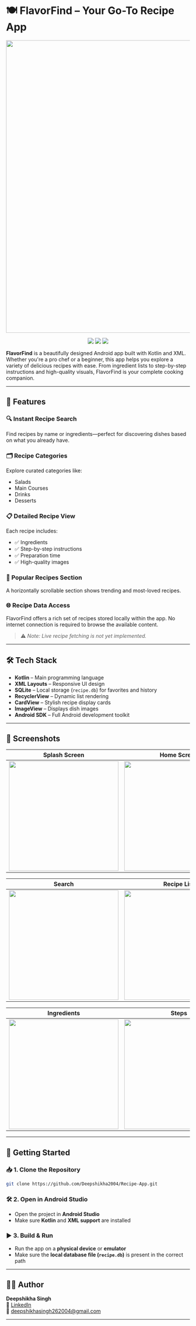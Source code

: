 
# 🍽️ FlavorFind – Your Go-To Recipe App

<p align="center">
  <img src="https://github.com/Deepshikha2004/Recipe-App/blob/47f1cec5acb04ec71f08bd1248c4c304025b5ec0/Screenshots/banner.png" width="800"/>
</p>

<p align="center">
  <img src="https://img.shields.io/badge/Android-OS-green?style=for-the-badge&logo=android" />
  <img src="https://img.shields.io/badge/Kotlin-1.9-blueviolet?style=for-the-badge&logo=kotlin" />
  <img src="https://img.shields.io/badge/Made%20with-%E2%9D%A4-red?style=for-the-badge" />
</p>

**FlavorFind** is a beautifully designed Android app built with Kotlin and XML. Whether you're a pro chef or a beginner, this app helps you explore a variety of delicious recipes with ease. From ingredient lists to step-by-step instructions and high-quality visuals, FlavorFind is your complete cooking companion.

---

## 🔑 Features

### 🔍 Instant Recipe Search
Find recipes by name or ingredients—perfect for discovering dishes based on what you already have.

### 🗂️ Recipe Categories
Explore curated categories like:
- Salads  
- Main Courses  
- Drinks  
- Desserts  

### 📋 Detailed Recipe View
Each recipe includes:
- ✅ Ingredients  
- ✅ Step-by-step instructions  
- ✅ Preparation time  
- ✅ High-quality images  

### 🌟 Popular Recipes Section
A horizontally scrollable section shows trending and most-loved recipes.

### 🌐 Recipe Data Access
FlavorFind offers a rich set of recipes stored locally within the app. No internet connection is required to browse the available content.  
> ⚠️ *Note: Live recipe fetching is not yet implemented.*

---

## 🛠️ Tech Stack

- **Kotlin** – Main programming language  
- **XML Layouts** – Responsive UI design  
- **SQLite** – Local storage (`recipe.db`) for favorites and history  
- **RecyclerView** – Dynamic list rendering  
- **CardView** – Stylish recipe display cards  
- **ImageView** – Displays dish images  
- **Android SDK** – Full Android development toolkit

---

## 📸 Screenshots

| Splash Screen | Home Screen |
|---------------|-------------|
| <img src="https://github.com/Deepshikha2004/Recipe-App/blob/ef68738e2c4183ec4b14bbca26d50279c35c6a9b/Screenshots/splash.jpg?raw=true" width="300"/> | <img src="https://github.com/Deepshikha2004/Recipe-App/blob/ef68738e2c4183ec4b14bbca26d50279c35c6a9b/Screenshots/Home.jpg?raw=true" width="300"/> |

| Search | Recipe List |
|--------|-------------|
| <img src="https://github.com/Deepshikha2004/Recipe-App/blob/ef68738e2c4183ec4b14bbca26d50279c35c6a9b/Screenshots/Search.jpg?raw=true" width="300"/> | <img src="https://github.com/Deepshikha2004/Recipe-App/blob/ef68738e2c4183ec4b14bbca26d50279c35c6a9b/Screenshots/receipes.jpg?raw=true" width="300"/> |

| Ingredients | Steps |
|-------------|-------|
| <img src="https://github.com/Deepshikha2004/Recipe-App/blob/ef68738e2c4183ec4b14bbca26d50279c35c6a9b/Screenshots/Ingredients.jpg?raw=true" width="300"/> | <img src="https://github.com/Deepshikha2004/Recipe-App/blob/ef68738e2c4183ec4b14bbca26d50279c35c6a9b/Screenshots/steps.jpg?raw=true" width="300"/> |

---

## 🚀 Getting Started

### 📥 1. Clone the Repository

```bash
git clone https://github.com/Deepshikha2004/Recipe-App.git
```

### 🛠️ 2. Open in Android Studio

- Open the project in **Android Studio**
- Make sure **Kotlin** and **XML support** are installed

### ▶️ 3. Build & Run

- Run the app on a **physical device** or **emulator**
- Make sure the **local database file (`recipe.db`)** is present in the correct path

---

## 👩‍💻 Author

**Deepshikha Singh**  
📍 [LinkedIn](https://www.linkedin.com/in/deepshikha-singh-6378a624a)  
📧 deepshikhasingh262004@gmail.com

---

